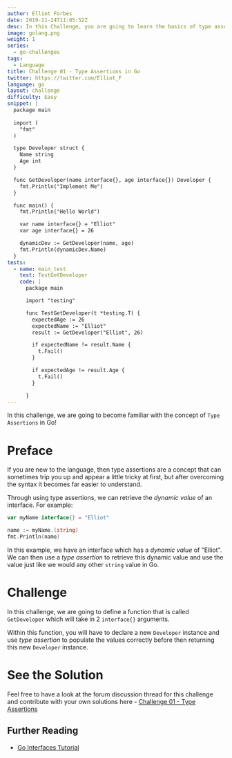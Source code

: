 ```yaml
---
author: Elliot Forbes
date: 2019-11-24T11:05:52Z
desc: In this Challenge, you are going to learn the basics of type assertions in Go and how you can use type assertions to retrieve the dynamic values of from interfaces
image: golang.png
weight: 1
series:
  - go-challenges
tags:
  - Language
title: Challenge 01 - Type Assertions in Go
twitter: https://twitter.com/Elliot_F
language: go
layout: challenge
difficulty: Easy
snippet: |
  package main
  
  import (
    "fmt"
  )

  type Developer struct {
    Name string
    Age int
  }

  func GetDeveloper(name interface{}, age interface{}) Developer {
    fmt.Println("Implement Me")
  }

  func main() {
    fmt.Println("Hello World")

    var name interface{} = "Elliot"
    var age interface{} = 26

    dynamicDev := GetDeveloper(name, age)
    fmt.Println(dynamicDev.Name)
  }
tests: 
  - name: main_test
    test: TestGetDeveloper
    code: |
      package main

      import "testing"

      func TestGetDeveloper(t *testing.T) {
        expectedAge := 26
        expectedName := "Elliot"
        result := GetDeveloper("Elliot", 26)

        if expectedName != result.Name {
          t.Fail()
        }

        if expectedAge != result.Age {
          t.Fail()
        }

      }
---
```


In this challenge, we are going to become familiar with the concept of `Type Assertions` in Go! 

# Preface

If you are new to the language, then type assertions are a concept that can sometimes trip you up and appear a little tricky at first, but after overcoming the syntax it becomes far easier to understand.

Through using type assertions, we can retrieve the *dynamic value* of an interface. For example:

```go
var myName interface{} = "Elliot"

name := myName.(string)
fmt.Println(name)
```

In this example, we have an interface which has a *dynamic value* of "Elliot". We can then use a *type assertion* to retrieve this dynamic value and use the value just like we would any other `string` value in Go.

# Challenge

In this challenge, we are going to define a function that is called `GetDeveloper` which will take in 2 `interface{}` arguments. 

Within this function, you will have to declare a new `Developer` instance and use *type assertion* to populate the values correctly before then returning this new `Developer` instance.

# See the Solution

Feel free to have a look at the forum discussion thread for this challenge and contribute with your own solutions here - [Challenge 01 - Type Assertions](https://discuss.tutorialedge.net/t/challenge-01-type-assertions/18/2) 

## Further Reading

* [Go Interfaces Tutorial](/golang/go-interfaces-tutorial/)
